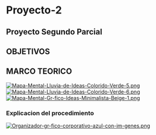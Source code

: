 # Proyecto-2
## Proyecto Segundo Parcial


## OBJETIVOS

## MARCO TEORICO
[![Mapa-Mental-Lluvia-de-Ideas-Colorido-Verde-5.png](https://i.postimg.cc/C17PgLJk/Mapa-Mental-Lluvia-de-Ideas-Colorido-Verde-5.png)](https://postimg.cc/xJkyGQw1)
[![Mapa-Mental-Lluvia-de-Ideas-Colorido-Verde-6.png](https://i.postimg.cc/Y9rRbBk9/Mapa-Mental-Lluvia-de-Ideas-Colorido-Verde-6.png)](https://postimg.cc/R3YwZ8W5)
[![Mapa-Mental-Gr-fico-Ideas-Minimalista-Beige-1.png](https://i.postimg.cc/nc9LCs7F/Mapa-Mental-Gr-fico-Ideas-Minimalista-Beige-1.png)](https://postimg.cc/xcYQZ1th)

### Explicacion del procedimiento 
[![Organizador-gr-fico-corporativo-azul-con-im-genes.png](https://i.postimg.cc/5yzKYdV2/Organizador-gr-fico-corporativo-azul-con-im-genes.png)](https://postimg.cc/H8p9RNnq)
